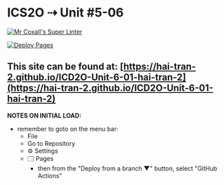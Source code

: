 # ICS2O ⇢ Unit #5-06

[![Mr Coxall's Super Linter](https://github.com/hai-tran-2/ICD2O-Unit-6-01-hai-tran-2/workflows/Mr%20Coxall's%20Super%20Linter/badge.svg)](https://github.com/hai-tran-2/ICD2O-Unit-6-01-hai-tran-2/actions)

[![Deploy Pages](https://github.com/hai-tran-2/ICD2O-Unit-6-01-hai-tran-2/workflows/Deploy%20Pages/badge.svg)](https://github.com/hai-tran-2/ICD2O-Unit-6-01-hai-tran-2/actions)

This site can be found at:  [https://hai-tran-2.github.io/ICD2O-Unit-6-01-hai-tran-2](https://hai-tran-2.github.io/ICD2O-Unit-6-01-hai-tran-2)
---

**NOTES ON INITIAL LOAD:**
- remember to goto on the menu bar:
  - File
  - Go to Repository
  - ⚙ Settings
  - 🗔 Pages
    - then from the "Deploy from a branch ▼" button, select "GitHub Actions"
